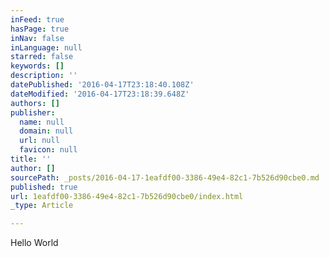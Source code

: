 ```yaml
---
inFeed: true
hasPage: true
inNav: false
inLanguage: null
starred: false
keywords: []
description: ''
datePublished: '2016-04-17T23:18:40.108Z'
dateModified: '2016-04-17T23:18:39.648Z'
authors: []
publisher:
  name: null
  domain: null
  url: null
  favicon: null
title: ''
author: []
sourcePath: _posts/2016-04-17-1eafdf00-3386-49e4-82c1-7b526d90cbe0.md
published: true
url: 1eafdf00-3386-49e4-82c1-7b526d90cbe0/index.html
_type: Article

---
```

Hello World